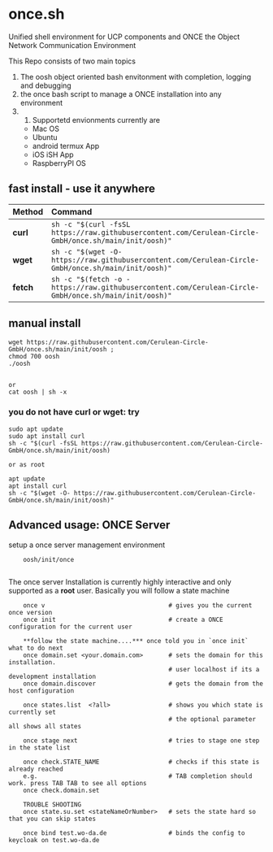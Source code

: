 # once.sh
Unified shell environment for UCP components and ONCE the Object Network Communication Environment


This Repo consists of two main topics
1. The oosh object oriented bash envitonment with completion, logging and debugging
1. the once bash script to manage a ONCE installation into any environment
1. 1. Supportetd envionments currently are
    * Mac OS
    * Ubuntu
    * android termux App
    * iOS iSH App
    * RaspberryPI OS

## fast install - use it anywhere

| Method    | Command                                                                                           |
|:----------|:--------------------------------------------------------------------------------------------------|
| **curl**  | `sh -c "$(curl -fsSL https://raw.githubusercontent.com/Cerulean-Circle-GmbH/once.sh/main/init/oosh)"` |
| **wget**  | `sh -c "$(wget -O- https://raw.githubusercontent.com/Cerulean-Circle-GmbH/once.sh/main/init/oosh)"`   |
| **fetch** | `sh -c "$(fetch -o - https://raw.githubusercontent.com/Cerulean-Circle-GmbH/once.sh/main/init/oosh)"` |

## manual install
```
wget https://raw.githubusercontent.com/Cerulean-Circle-GmbH/once.sh/main/init/oosh ;
chmod 700 oosh
./oosh


or
cat oosh | sh -x
```

### you do not have curl or wget: try

```
sudo apt update
sudo apt install curl
sh -c "$(curl -fsSL https://raw.githubusercontent.com/Cerulean-Circle-GmbH/once.sh/main/init/oosh)

or as root

apt update
apt install curl
sh -c "$(wget -O- https://raw.githubusercontent.com/Cerulean-Circle-GmbH/once.sh/main/init/oosh)"
```


## Advanced usage: ONCE Server

setup a once server management environment

```
    oosh/init/once
    
```

The once server Installation is currently highly interactive and only supported as a **root** user.
Basically you will follow a state machine
```
    once v                                  # gives you the current once version
    once init                               # create a ONCE configuration for the current user

    **follow the state machine....*** once told you in `once init` what to do next
    once domain.set <your.domain.com>       # sets the domain for this installation. 
                                            # user localhost if its a development installation
    once domain.discover                    # gets the domain from the host configuration

    once states.list  <?all>                # shows you which state is currently set
                                            # the optional parameter all shows all states

    once stage next                         # tries to stage one step in the state list

    once check.STATE_NAME                   # checks if this state is already reached
    e.g.                                    # TAB completion should work. press TAB TAB to see all options
    once check.domain.set

    TROUBLE SHOOTING
    once state.su.set <stateNameOrNumber>   # sets the state hard so that you can skip states 

    once bind test.wo-da.de                 # binds the config to keycloak on test.wo-da.de
    
```
